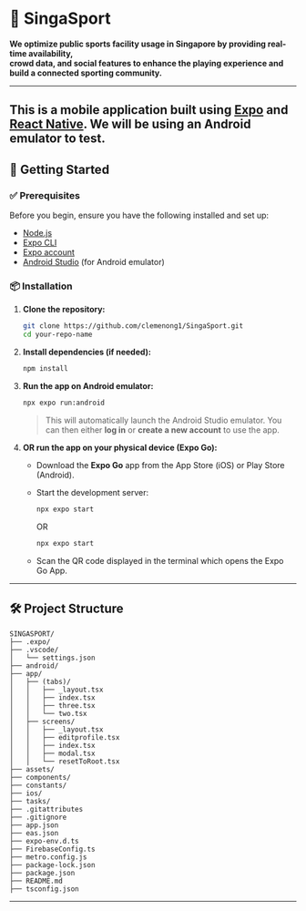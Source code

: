 # 📱 SingaSport

**We optimize public sports facility usage in Singapore by providing real-time availability,  
crowd data, and social features to enhance the playing experience and build a connected sporting community.**

---

This is a mobile application built using [Expo](https://expo.dev/) and [React Native](https://reactnative.dev/). We will be using an Android emulator to test.
---

## 🚀 Getting Started

### ✅ Prerequisites

Before you begin, ensure you have the following installed and set up:

- [Node.js](https://nodejs.org/)
- [Expo CLI](https://docs.expo.dev/get-started/installation/)
- [Expo account](https://expo.dev/signup)
- [Android Studio](https://developer.android.com/studio) (for Android emulator)

### 📦 Installation

1. **Clone the repository:**

   ```bash
   git clone https://github.com/clemenong1/SingaSport.git
   cd your-repo-name
   ```

2. **Install dependencies (if needed):**

   ```bash
   npm install
   ```

3. **Run the app on Android emulator:**

   ```bash
   npx expo run:android
   ```

   > This will automatically launch the Android Studio emulator. You can then either **log in** or **create a new account** to use the app.

4. **OR run the app on your physical device (Expo Go):**

   - Download the **Expo Go** app from the App Store (iOS) or Play Store (Android).
   - Start the development server:

     ```bash
     npx expo start
     ```
      OR

      ```bash
      npx expo start
      ```

   - Scan the QR code displayed in the terminal which opens the Expo Go App.

---

## 🛠️ Project Structure

```
SINGASPORT/
├── .expo/
├── .vscode/
│   └── settings.json
├── android/
├── app/
│   ├── (tabs)/
│   │   ├── _layout.tsx
│   │   ├── index.tsx
│   │   ├── three.tsx
│   │   └── two.tsx
│   ├── screens/
│   │   ├── _layout.tsx
│   │   ├── editprofile.tsx
│   │   ├── index.tsx
│   │   ├── modal.tsx
│   │   └── resetToRoot.tsx
├── assets/
├── components/
├── constants/
├── ios/
├── tasks/
├── .gitattributes
├── .gitignore
├── app.json
├── eas.json
├── expo-env.d.ts
├── FirebaseConfig.ts
├── metro.config.js
├── package-lock.json
├── package.json
├── README.md
├── tsconfig.json
```

---
